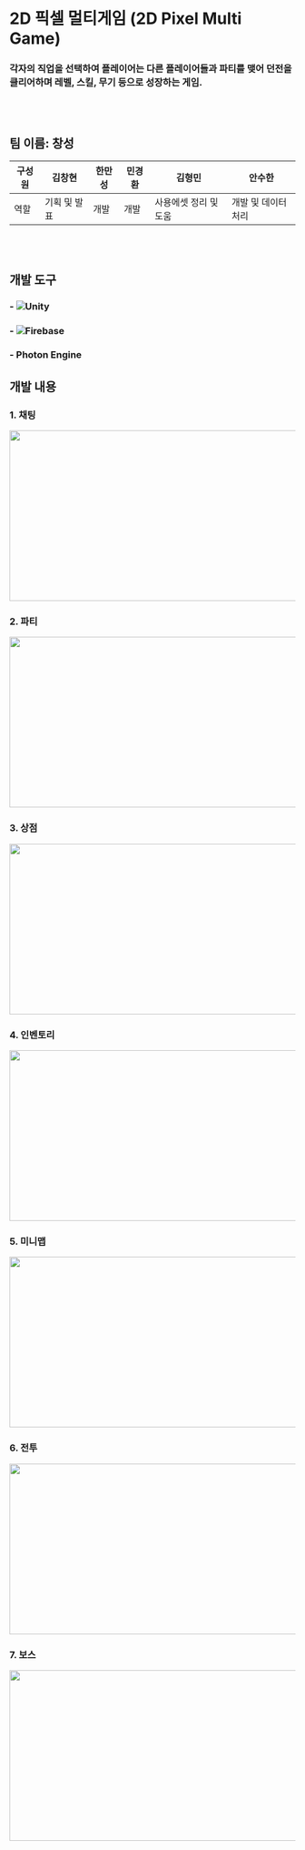 # 2D 픽셀 멀티게임 (2D Pixel Multi Game)
### 각자의 직업을 선택하여 플레이어는 다른 플레이어들과 파티를 맺어 던전을 클리어하며 레벨, 스킬, 무기 등으로 성장하는 게임.

<br><br>

## 팀 이름: 창성
|구성원|김창현|한만성|민경환|김형민|안수한|
|------|-----|------|------|------|------|
|역할|기획 및 발표|개발|개발|사용에셋 정리 및 도움|개발 및 데이터처리|

<br><br>

## 개발 도구
### - ![Unity](https://img.shields.io/badge/unity-%23000000.svg?style=for-the-badge&logo=unity&logoColor=white) 
### - ![Firebase](https://img.shields.io/badge/firebase-a08021?style=for-the-badge&logo=firebase&logoColor=ffcd34)
### - Photon Engine

## 개발 내용
### 1. 채팅
<img src="https://github.com/akstjd31/2D_PixelRPG/assets/18045821/e76efd71-d2c4-4c6a-9fb7-9c96f9d50b04.png" width="600px" height="300px"><br>

### 2. 파티
<img src="https://github.com/akstjd31/2D_PixelRPG/assets/18045821/0eb9d052-40dc-4f81-babd-b9c22a6101ee.png" width="600px" height="300px"><br>

### 3. 상점
<img src="https://github.com/akstjd31/2D_PixelRPG/assets/18045821/310bedda-0d47-481a-aeeb-15b2a4b0e8ba.png" width="600px" height="300px"><br>

### 4. 인벤토리
<img src="https://github.com/akstjd31/2D_PixelRPG/assets/18045821/1b09f15f-01f7-498f-ae52-466287d4736f.png" width="600px" height="300px"><br>

### 5. 미니맵
<img src="https://github.com/akstjd31/2D_PixelRPG/assets/18045821/8b028ecd-ebc3-4234-8139-56ba79abfafc.png" width="600px" height="300px"><br>

### 6. 전투
<img src="https://github.com/akstjd31/2D_PixelRPG/assets/18045821/baf53c9e-537b-46dc-9fee-7b8a3744c362.png" width="600px" height="300px"><br>

### 7. 보스
<img src="https://github.com/akstjd31/2D_PixelRPG/assets/18045821/545da7c6-9a12-4c91-9317-ce5fbfeab7d6.png" width="600px" height="300px"><br>


